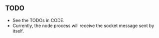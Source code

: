 ## TODO
- See the TODOs in CODE.
- Currently, the node process will receive the socket message sent by itself.
